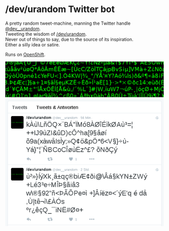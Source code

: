 # /dev/urandom Twitter bot
A pretty random tweet-machine, manning the Twitter handle [@dev__urandom](https://twitter.com/dev__urandom).  
Tweeting the wisdom of [/dev/urandom](http://linux.die.net/man/4/urandom).  
Never out of things to say, due to the source of its inspiration.  
Either a silly idea or satire.

Runs on [OpenShift](https://www.openshift.com/).

![Screenshot](screenshot.png)
